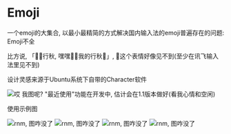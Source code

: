 # Emoji

一个emoji的大集合, 以最小最精简的方式解决国内输入法的emoji普遍存在的问题: Emoji不全

比方说, 「🥵🥵行秋, 嘿嘿🥵🥵我的行秋🥵」, 🥵这个表情好像见不到(至少在讯飞输入法里见不到)

设计灵感来源于Ubuntu系统下自带的Character软件

![哎 我图呢?](https://github.com/Leaf-Oct/emoji/blob/main/images/5.jpg)
"最近使用"功能在开发中, 估计会在1.1版本做好(看我心情和空闲)

使用示例图

![rnm, 图咋没了](https://github.com/Leaf-Oct/emoji/blob/main/images/1.jpg)
![rnm, 图咋没了](https://github.com/Leaf-Oct/emoji/blob/main/images/2.jpg)
![rnm, 图咋没了](https://github.com/Leaf-Oct/emoji/blob/main/images/3.jpg)
![rnm, 图咋没了](https://github.com/Leaf-Oct/emoji/blob/main/images/4.jpg)
